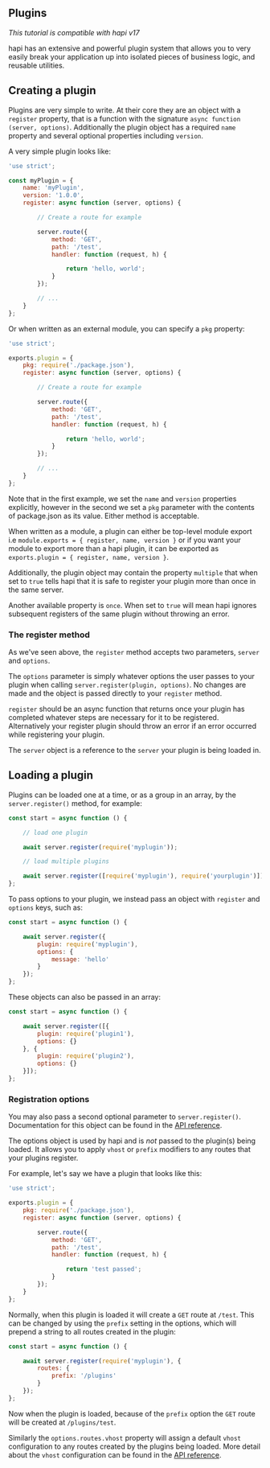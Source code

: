 ## Plugins

_This tutorial is compatible with hapi v17_

hapi has an extensive and powerful plugin system that allows you to very easily break your application up into isolated pieces of business logic, and reusable utilities.

## Creating a plugin

Plugins are very simple to write. At their core they are an object with a `register` property, that is a function with the signature `async function (server, options)`. Additionally the plugin object has a required `name` property and several optional properties including `version`.

A very simple plugin looks like:

```javascript
'use strict';

const myPlugin = {
    name: 'myPlugin',
    version: '1.0.0',
    register: async function (server, options) {

        // Create a route for example

        server.route({
            method: 'GET',
            path: '/test',
            handler: function (request, h) {

                return 'hello, world';
            }
        });

        // ...
    }
};
```

Or when written as an external module, you can specify a `pkg` property:

```javascript
'use strict';

exports.plugin = {
    pkg: require('./package.json'),
    register: async function (server, options) {

        // Create a route for example

        server.route({
            method: 'GET',
            path: '/test',
            handler: function (request, h) {

                return 'hello, world';
            }
        });

        // ...
    }
};
```

Note that in the first example, we set the `name` and `version` properties explicitly, however in the second we set a `pkg` parameter with the contents of package.json as its value. Either method is acceptable.

When written as a module, a plugin can either be top-level module export i.e `module.exports = { register, name, version }` or if you want your module to export more than a hapi plugin, it can be exported as `exports.plugin = { register, name, version }`.

Additionally, the plugin object may contain the property `multiple` that when set to `true` tells hapi that it is safe to register your plugin more than once in the same server.

Another available property is `once`. When set to `true` will mean hapi ignores subsequent registers of the same plugin without throwing an error.

### The register method

As we've seen above, the `register` method accepts two parameters, `server` and `options`.

The `options` parameter is simply whatever options the user passes to your plugin when calling `server.register(plugin, options)`. No changes are made and the object is passed directly to your `register` method.

`register` should be an async function that returns once your plugin has completed whatever steps are necessary for it to be registered. Alternatively your register plugin should throw an error if an error occurred while registering your plugin.

The `server` object is a reference to the `server` your plugin is being loaded in.

## Loading a plugin

Plugins can be loaded one at a time, or as a group in an array, by the `server.register()` method, for example:

```javascript
const start = async function () {

    // load one plugin

    await server.register(require('myplugin'));

    // load multiple plugins

    await server.register([require('myplugin'), require('yourplugin')]);
};
```

To pass options to your plugin, we instead pass an object with `register` and `options` keys, such as:

```javascript
const start = async function () {

    await server.register({
        plugin: require('myplugin'),
        options: {
            message: 'hello'
        }
    });
};
```

These objects can also be passed in an array:

```javascript
const start = async function () {

    await server.register([{
        plugin: require('plugin1'),
        options: {}
    }, {
        plugin: require('plugin2'),
        options: {}
    }]);
};
```

### Registration options

You may also pass a second optional parameter to `server.register()`. Documentation for this object can be found in the [API reference](/api#-await-serverregisterplugins-options).

The options object is used by hapi and is *not* passed to the plugin(s) being loaded. It allows you to apply `vhost` or `prefix` modifiers to any routes that your plugins register.

For example, let's say we have a plugin that looks like this:

```javascript
'use strict';

exports.plugin = {
    pkg: require('./package.json'),
    register: async function (server, options) {

        server.route({
            method: 'GET',
            path: '/test',
            handler: function (request, h) {

                return 'test passed';
            }
        });
    }
};
```

Normally, when this plugin is loaded it will create a `GET` route at `/test`. This can be changed by using the `prefix` setting in the options, which will prepend a string to all routes created in the plugin:

```javascript
const start = async function () {

    await server.register(require('myplugin'), {
        routes: {
            prefix: '/plugins'
        }
    });
};
```

Now when the plugin is loaded, because of the `prefix` option the `GET` route will be created at `/plugins/test`.

Similarly the `options.routes.vhost` property will assign a default `vhost` configuration to any routes created by the plugins being loaded. More detail about the `vhost` configuration can be found in the [API reference](/api#-serverrouteroute).